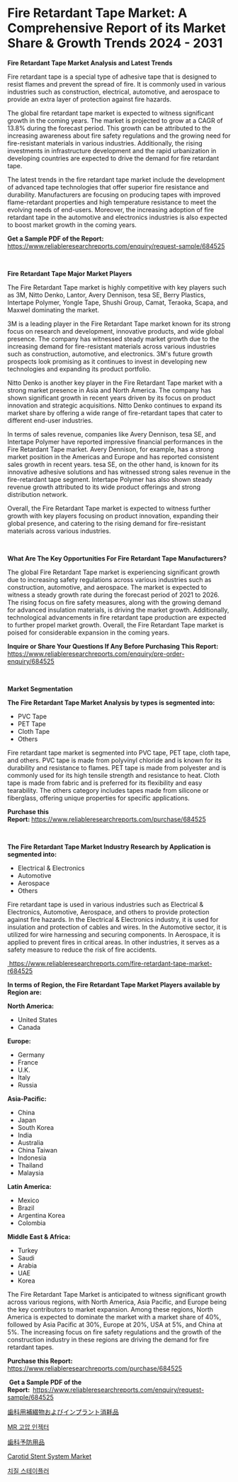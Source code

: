 <p><h1>Fire Retardant Tape Market: A Comprehensive Report of its Market Share & Growth Trends 2024 - 2031</h1></p><p><strong>Fire Retardant Tape Market Analysis and Latest Trends</strong></p>
<p><p>Fire retardant tape is a special type of adhesive tape that is designed to resist flames and prevent the spread of fire. It is commonly used in various industries such as construction, electrical, automotive, and aerospace to provide an extra layer of protection against fire hazards.</p><p>The global fire retardant tape market is expected to witness significant growth in the coming years. The market is projected to grow at a CAGR of 13.8% during the forecast period. This growth can be attributed to the increasing awareness about fire safety regulations and the growing need for fire-resistant materials in various industries. Additionally, the rising investments in infrastructure development and the rapid urbanization in developing countries are expected to drive the demand for fire retardant tape.</p><p>The latest trends in the fire retardant tape market include the development of advanced tape technologies that offer superior fire resistance and durability. Manufacturers are focusing on producing tapes with improved flame-retardant properties and high temperature resistance to meet the evolving needs of end-users. Moreover, the increasing adoption of fire retardant tape in the automotive and electronics industries is also expected to boost market growth in the coming years.</p></p>
<p><strong>Get a Sample PDF of the Report:&nbsp;</strong> <a href="https://www.reliableresearchreports.com/enquiry/request-sample/684525">https://www.reliableresearchreports.com/enquiry/request-sample/684525</a></p>
<p>&nbsp;</p>
<p><strong>Fire Retardant Tape Major Market Players</strong></p>
<p><p>The Fire Retardant Tape market is highly competitive with key players such as 3M, Nitto Denko, Lantor, Avery Dennison, tesa SE, Berry Plastics, Intertape Polymer, Yongle Tape, Shushi Group, Camat, Teraoka, Scapa, and Maxwel dominating the market.</p><p>3M is a leading player in the Fire Retardant Tape market known for its strong focus on research and development, innovative products, and wide global presence. The company has witnessed steady market growth due to the increasing demand for fire-resistant materials across various industries such as construction, automotive, and electronics. 3M's future growth prospects look promising as it continues to invest in developing new technologies and expanding its product portfolio.</p><p>Nitto Denko is another key player in the Fire Retardant Tape market with a strong market presence in Asia and North America. The company has shown significant growth in recent years driven by its focus on product innovation and strategic acquisitions. Nitto Denko continues to expand its market share by offering a wide range of fire-retardant tapes that cater to different end-user industries.</p><p>In terms of sales revenue, companies like Avery Dennison, tesa SE, and Intertape Polymer have reported impressive financial performances in the Fire Retardant Tape market. Avery Dennison, for example, has a strong market position in the Americas and Europe and has reported consistent sales growth in recent years. tesa SE, on the other hand, is known for its innovative adhesive solutions and has witnessed strong sales revenue in the fire-retardant tape segment. Intertape Polymer has also shown steady revenue growth attributed to its wide product offerings and strong distribution network.</p><p>Overall, the Fire Retardant Tape market is expected to witness further growth with key players focusing on product innovation, expanding their global presence, and catering to the rising demand for fire-resistant materials across various industries.</p></p>
<p>&nbsp;</p>
<p><strong>What Are The Key Opportunities For Fire Retardant Tape Manufacturers?</strong></p>
<p><p>The global Fire Retardant Tape market is experiencing significant growth due to increasing safety regulations across various industries such as construction, automotive, and aerospace. The market is expected to witness a steady growth rate during the forecast period of 2021 to 2026. The rising focus on fire safety measures, along with the growing demand for advanced insulation materials, is driving the market growth. Additionally, technological advancements in fire retardant tape production are expected to further propel market growth. Overall, the Fire Retardant Tape market is poised for considerable expansion in the coming years.</p></p>
<p><strong>Inquire or Share Your Questions If Any Before Purchasing This Report:</strong> <a href="https://www.reliableresearchreports.com/enquiry/pre-order-enquiry/684525">https://www.reliableresearchreports.com/enquiry/pre-order-enquiry/684525</a></p>
<p>&nbsp;</p>
<p><strong>Market Segmentation</strong></p>
<p><strong>The Fire Retardant Tape Market Analysis by types is segmented into:</strong></p>
<p><ul><li>PVC Tape</li><li>PET Tape</li><li>Cloth Tape</li><li>Others</li></ul></p>
<p><p>Fire retardant tape market is segmented into PVC tape, PET tape, cloth tape, and others. PVC tape is made from polyvinyl chloride and is known for its durability and resistance to flames. PET tape is made from polyester and is commonly used for its high tensile strength and resistance to heat. Cloth tape is made from fabric and is preferred for its flexibility and easy tearability. The others category includes tapes made from silicone or fiberglass, offering unique properties for specific applications.</p></p>
<p><strong>Purchase this Report:&nbsp;</strong><a href="https://www.reliableresearchreports.com/purchase/684525">https://www.reliableresearchreports.com/purchase/684525</a></p>
<p>&nbsp;</p>
<p><strong>The Fire Retardant Tape Market Industry Research by Application is segmented into:</strong></p>
<p><ul><li>Electrical & Electronics</li><li>Automotive</li><li>Aerospace</li><li>Others</li></ul></p>
<p><p>Fire retardant tape is used in various industries such as Electrical & Electronics, Automotive, Aerospace, and others to provide protection against fire hazards. In the Electrical & Electronics industry, it is used for insulation and protection of cables and wires. In the Automotive sector, it is utilized for wire harnessing and securing components. In Aerospace, it is applied to prevent fires in critical areas. In other industries, it serves as a safety measure to reduce the risk of fire accidents.</p></p>
<p><a href="https://www.reliableresearchreports.com/fire-retardant-tape-market-r684525">&nbsp;https://www.reliableresearchreports.com/fire-retardant-tape-market-r684525</a></p>
<p><strong>In terms of Region, the Fire Retardant Tape Market Players available by Region are:</strong></p>
<p>
    <p> <strong> North America: </strong>
        <ul>
            <li>United States</li>
            <li>Canada</li>
        </ul>
        </p> 
    <p> <strong> Europe: </strong>
        <ul>
            <li>Germany</li>
            <li>France</li>
            <li>U.K.</li>
            <li>Italy</li>
            <li>Russia</li>
        </ul>
        </p> 
    <p> <strong> Asia-Pacific: </strong>
        <ul>
            <li>China</li>
            <li>Japan</li>
            <li>South Korea</li>
            <li>India</li>
            <li>Australia</li>
            <li>China Taiwan</li>
            <li>Indonesia</li>
            <li>Thailand</li>
            <li>Malaysia</li>
        </ul>
        </p> 
    <p> <strong> Latin America: </strong>
        <ul>
            <li>Mexico</li>
            <li>Brazil</li>
            <li>Argentina Korea</li>
            <li>Colombia</li>
        </ul>
        </p> 
    <p> <strong> Middle East & Africa: </strong>
        <ul>
            <li>Turkey</li>
            <li>Saudi</li>
            <li>Arabia</li>
            <li>UAE</li>
            <li>Korea</li>
        </ul>
    </p>
    </p>
<p><p>The Fire Retardant Tape Market is anticipated to witness significant growth across various regions, with North America, Asia Pacific, and Europe being the key contributors to market expansion. Among these regions, North America is expected to dominate the market with a market share of 40%, followed by Asia Pacific at 30%, Europe at 20%, USA at 5%, and China at 5%. The increasing focus on fire safety regulations and the growth of the construction industry in these regions are driving the demand for fire retardant tapes.</p></p>
<p><strong>Purchase this Report: </strong><a href="https://www.reliableresearchreports.com/purchase/684525">https://www.reliableresearchreports.com/purchase/684525</a></p>
<p>&nbsp;<strong>Get a Sample PDF of the Report:&nbsp;&nbsp;</strong><a href="https://www.reliableresearchreports.com/enquiry/request-sample/684525">https://www.reliableresearchreports.com/enquiry/request-sample/684525</a></p>
<p><strong></strong></p>
<p><p><a href="https://github.com/LeanneBruen2023/Market-Research-Report-List-2/blob/main/4228371118393.md">歯科用補綴物およびインプラント消耗品</a></p><p><a href="https://github.com/joyliyu/Market-Research-Report-List-1/blob/main/9161521125839.md">MR 고압 인젝터</a></p><p><a href="https://github.com/cnnriuez22368/Market-Research-Report-List-2/blob/main/5971946118392.md">歯科予防用品</a></p><p><a href="https://github.com/mateobossinovero/Market-Research-Report-List-1/blob/main/carotid-stent-system-market.md">Carotid Stent System Market</a></p><p><a href="https://github.com/Evans21Bill/Market-Research-Report-List-1/blob/main/7658354125838.md">치질 스테이플러</a></p></p>